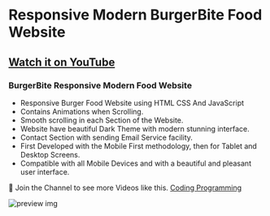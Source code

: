 # Responsive Modern BurgerBite Food Website
## [Watch it on YouTube](https://youtu.be/KDr9-US8WeA)
### BurgerBite Responsive Modern Food Website

- Responsive Burger Food Website using HTML CSS And JavaScript
- Contains Animations when Scrolling.
- Smooth scrolling in each Section of the Website.
- Website have beautiful Dark Theme with modern stunning interface.
- Contact Section with sending Email Service facility.
- First Developed with the Mobile First methodology, then for Tablet and Desktop Screens.
- Compatible with all Mobile Devices and with a beautiful and pleasant user interface.

💙 Join the Channel to see more Videos like this. [Coding Programming](https://www.youtube.com/@codingprogramming786)

![preview img](/BurgerBite.png)
